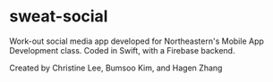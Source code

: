 # sweat-social
Work-out social media app developed for Northeastern's Mobile App Development class. Coded in Swift, with a Firebase backend.

Created by Christine Lee, Bumsoo Kim, and Hagen Zhang

